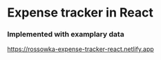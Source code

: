# Expense tracker in React

### Implemented with examplary data

https://rossowka-expense-tracker-react.netlify.app
